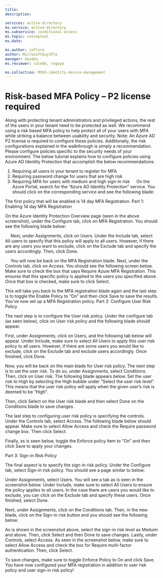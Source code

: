 ```yaml
---
title: 
description: 

services: active-directory
ms.service: active-directory
ms.subservice: conditional-access
ms.topic: conceptual
ms.date: 

ms.author: joflore
author: MicrosoftGuyJFlo
manager: daveba
ms.reviewer: calebb, rogoya

ms.collection: M365-identity-device-management
---
```

# Risk-based MFA Policy – P2 license required
Along with protecting tenant administrators and privileged actions, the rest of the users in your tenant need to be protected as well. We recommend using a risk based MFA policy to help protect all of your users with MFA while striking a balance between usability and security. 
Note: An Azure AD P2 license is required to configure these policies. Additionally, the risk configurations explained in the walkthrough is simply a recommendation. Please configure policies specific to the security needs of your environment.
The below tutorial explains how to configure policies using Azure AD Identity Protection that accomplish the below recommendations:
1.	Requiring all users in your tenant to register for MFA
2.	Requiring password change for users that are high risk
3.	Requiring MFA for users with medium and high sign-in risk 
 
On the Azure Portal, search for the “Azure AD Identity Protection” service. You should click on the corresponding service and see the following blade:
 
The first policy that will be enabled is 14 day MFA Registration.
Part 1: Enabling 14 day MFA Registration

On the Azure Identity Protection Overview page (seen in the above screenshot), under the Configure tab, click on MFA Registration. You should see the following blade below:
 
 
Next, under Assignments, click on Users. Under the Include tab, select All users to specify that this policy will apply to all users. However, if there are any users you want to exclude, click on the Exclude tab and specify the users accordingly.
Then, click Done.

 
 
You will now be back on the MFA Registration blade. Next, under the Controls tab, click on Access. You should see the following screen below. Make sure to check the box that says Require Azure MFA Registration. This ensures that this specific policy is applied to the users you specified above. Once that box is checked, make sure to click Select.

 

This will take you back to the MFA registration blade again and the last step is to toggle the Enable Policy to “On” and then click Save to save the results. You’ve now set up a MFA Registration policy.
Part 2: Configure User Risk Policy

The next step is to configure the User risk policy. Under the configure tab (as seen below), click on User risk policy and the following blade should appear.
 
First, under Assignments, click on Users, and the following tab below will appear. Under Include, make sure to select All Users to apply this user risk policy to all users. However, if there are some users you would like to exclude, click on the Exclude tab and exclude users accordingly. Once finished, click Done. 

 
Now, you will be back on the main blade for User risk policy. The next step is to set the user risk. To do so, under Assignments, select Conditions. Then, click on User risk. The following blade appears below. Set the user risk to High by  selecting the High bubble under “Select the user risk level”. This means that the user risk policy will apply when the given user’s risk is deemed to be “High”. 

Then, click Select on the User risk blade and then select Done on the Conditions blade to save changes.
 
The last step to configuring user risk policy is specifying the controls. Under the Controls tab, select Access. The following blade below should appear. Make sure to select Allow Access and check the Require password change box. Then click Select.




 

Finally, as is seen below, toggle the Enforce policy item to “On” and then click Save to apply your changes.

 

Part 3: Sign-in Risk Policy

The final aspect is to specify the sign-in risk policy. Under the Configure tab, select Sign-in risk policy. You should see a page similar to below:
 
Under Assignments, select Users. You will see a tab as is seen in the screenshot below. Under Include, make sure to select All Users to ensure the policy applies to all users. In the case there are users you would like to exclude, you can click on the Exclude tab and specify these users.
Once finished, select Done.
 
Next, under Assignments, click on the Conditions tab. Then, in the new blade, click on the Sign-in risk button and you should see the following below:
 
As is shown in the screenshot above, select the sign-in risk level as Meduim and above. Then, click Select and then Done to save changes.
Lastly, under Controls, select Access. As seen in the screenshot below, make sure to select Allow Access and check the box for Require multi-factor authentication. Then, click Select.



 
To save changes, make sure to toggle Enforce Policy to On and click Save. You have now configured your MFA registration in addition to user risk policy and user sign-in risk policy!

